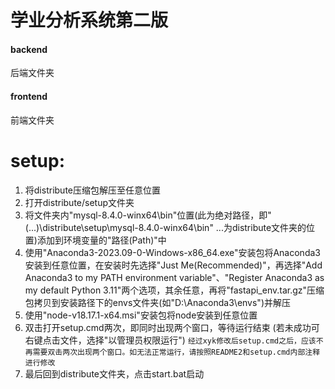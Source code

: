 # 学业分析系统第二版

#### backend

后端文件夹

#### frontend

前端文件夹

# setup:

1. 将distribute压缩包解压至任意位置
2. 打开distribute/setup文件夹
3. 将文件夹内"mysql-8.4.0-winx64\bin"位置(此为绝对路径，即"(...)\distribute\setup\mysql-8.4.0-winx64\bin"  ...为distribute文件夹的位置)添加到环境变量的"路径(Path)"中
4. 使用"Anaconda3-2023.09-0-Windows-x86_64.exe"安装包将Anaconda3安装到任意位置，在安装时先选择"Just Me(Recommended)"，再选择"Add Anaconda3 to my PATH environment variable"、"Register Anaconda3 as my default Python 3.11"两个选项，其余任意，再将"fastapi_env.tar.gz"压缩包拷贝到安装路径下的envs文件夹(如"D:\Anaconda3\envs")并解压
5. 使用"node-v18.17.1-x64.msi"安装包将node安装到任意位置
6. 双击打开setup.cmd两次，即同时出现两个窗口，等待运行结束 (若未成功可右键点击文件，选择"以管理员权限运行")
```经过xyk修改后setup.cmd之后，应该不再需要双击两次出现两个窗口。如无法正常运行，请按照README2和setup.cmd内部注释进行修改```
7. 最后回到distribute文件夹，点击start.bat启动
